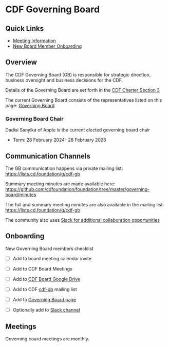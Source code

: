 # CDF Governing Board

## Quick Links

- [Meeting Information](#meetings)
- [New Board Member Onboarding](#onboarding)

## Overview

The CDF Governing Board (GB) is responsible for strategic direction, business oversight and business decisions for the CDF.

Details of the Governing Board are set forth in the [CDF Charter Section 3](https://github.com/cdfoundation/charter/blob/master/CHARTER.md#3-governing-board)

The current Governing Board consists of the representatives listed on this page: [Governing Board](https://cd.foundation/about/governing-board/)

### Governing Board Chair

Dadisi Sanyika of Apple is the current elected governing board chair
   * Term: 28 February 2024- 28 February 2026

## Communication Channels

The GB communication happens via private mailing list: https://lists.cd.foundation/g/cdf-gb

Summary meeting minutes are made available here: https://github.com/cdfoundation/foundation/tree/master/governing-board/minutes

The full and summary meeting minutes are also available in the mailing list: https://lists.cd.foundation/g/cdf-gb

The community also uses [Slack for additional collaboration opportunities](https://join.slack.com/t/cdeliveryfdn/shared_invite/enQtODM2NDI1NDc0MzIxLTA1MDcxMzUyMGU2NWVlNmQwN2M1N2M4MWJjOWFkM2UzMDY0OWNkNjAzNzM0NzVkNjQ5M2NkMmY2MTRkMWY4MWY)

## Onboarding

New Governing Board members checklist

- [ ] Add to board meeting calendar invite
- [ ] Add to CDF Board Meetings
- [ ] Add to [CDF Board Google Drive](https://drive.google.com/drive/folders/14Y-BTfa6STpc6ncQt61IdLyPYEc--sa2?usp=sharing)
- [ ] Add to CDF [cdf-gb](https://lists.cd.foundation/g/cdf-gb) mailing list
- [ ] Add to [Governing Board page](https://cd.foundation/about/governing-board/)
- [ ] Optionally add to [Slack channel](https://cdeliveryfdn.slack.com/)


## Meetings

Governing board meetings are monthly. 
